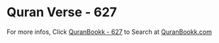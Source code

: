 # Quran Verse - 627 

For more infos, Click [QuranBookk - 627](https://www.quranbookk.com/quran/search?q=627) to Search at [QuranBookk.com](http://quranbookk.com/)